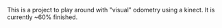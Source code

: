 This is a project to play around with "visual" odometry using a kinect. It is currently ~60% finished.
